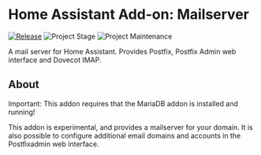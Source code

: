 # Home Assistant Add-on: Mailserver

[![Release][release-shield]][release] ![Project Stage][project-stage-shield] ![Project Maintenance][maintenance-shield]

A mail server for Home Assistant.
Provides Postfix, Postfix Admin web interface and Dovecot IMAP.

## About

Important: This addon requires that the MariaDB addon is installed and running!

This addon is experimental, and provides a mailserver for your domain.
It is also possible to configure additional email domains and accounts in the Postfixadmin
web interface.

[maintenance-shield]: https://img.shields.io/maintenance/yes/2021.svg
[project-stage-shield]: https://img.shields.io/badge/project%20stage-experimental-yellow.svg
[release-shield]: https://img.shields.io/badge/version-v1.2.4-blue.svg
[release]: https://github.com/erik73/addon-mail/tree/v1.2.4